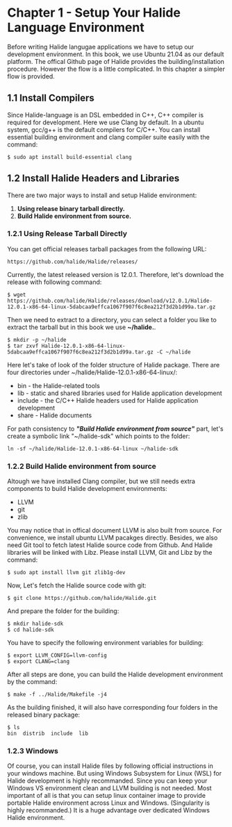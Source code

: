 # Chapter 1 - Setup Your Halide Language Environment

Before writing Halide langugae applications we have to setup our development environment. In this book, we use Ubuntu 21.04 as our default platform.
The offical Github page of Halide provides the building/installation procedure. However the flow is a little complicated. In this chapter a simpler flow is provided.

## 1.1 Install Compilers
Since Halide-language is an DSL embedded in C++, C++ compiler is required for development. Here we use Clang by default.
In a ubuntu system, gcc/g++ is the default compilers for C/C++. You can install essential building environment and clang compiler suite easily with the command:
```
$ sudo apt install build-essential clang
```

## 1.2 Install Halide Headers and Libraries
There are two major ways to install and setup Halide environment:
1. **Using release binary tarball directly.**
2. **Build Halide environment from source.**


### 1.2.1 Using Release Tarball Directly
You can get official releases tarball packages from the following URL:
```
https://github.com/halide/Halide/releases/
```
Currently, the latest released version is 12.0.1.
Therefore, let's download the release with following command:
```
$ wget https://github.com/halide/Halide/releases/download/v12.0.1/Halide-12.0.1-x86-64-linux-5dabcaa9effca1067f907f6c8ea212f3d2b1d99a.tar.gz
```

Then we need to extract to a directory, you can select a folder you like to extract the tarball but in this book we use **~/halide.**.
```
$ mkdir -p ~/halide
$ tar zxvf Halide-12.0.1-x86-64-linux-5dabcaa9effca1067f907f6c8ea212f3d2b1d99a.tar.gz -C ~/halide
```

Here let's take of look of the folder structure of Halide package.
There are four directories under ~/halide/Halide-12.0.1-x86-64-linux/:
* bin - the Halide-related tools
* lib - static and shared libraries used for Halide application development
* include - the C/C++ Halide headers used for Halide application development
* share - Halide documents

For path consistency to ***"Build Halide environment from source"*** part, let's create a symbolic link "~/halide-sdk" which points to the folder:
```
ln -sf ~/halide/Halide-12.0.1-x86-64-linux ~/halide-sdk
```

### 1.2.2 Build Halide environment from source
Altough we have installed Clang compiler, but we still needs extra components to build Halide development environments:
* LLVM
* git
* zlib

You may notice that in offical document LLVM is also built from source. For convenience, we install ubuntu LLVM pacakges directly. Besides, we also need Git tool to fetch latest Halide source code from Github. And Halide libraries will be linked with Libz.
Please install LLVM, Git and Libz by the command:
```
$ sudo apt install llvm git zlib1g-dev
```

Now, Let's fetch the Halide source code with git:
```
$ git clone https://github.com/halide/Halide.git
```

And prepare the folder for the building:
```
$ mkdir halide-sdk
$ cd halide-sdk
```

You have to specify the following environment variables for building:
```
$ export LLVM_CONFIG=llvm-config
$ export CLANG=clang
```

After all steps are done, you can build the Halide development environment by the command:
```
$ make -f ../Halide/Makefile -j4
```

As the building finished, it will also have corresponding four folders in the released binary package:
```
$ ls
bin  distrib  include  lib
```

### 1.2.3 Windows

Of course, you can install Halide files by following official instructions in your windows machine. But using Windows Subsystem for Linux (WSL) for Halide development is highly recommanded. Since you can keep your Windows VS environment clean and LLVM building is not needed. Most important of all is that you can setup linux container image to provide portable Halide environment across Linux and Windows. (Singularity is highly recommanded.) It is a huge advantage over dedicated Windows Halide environment.

